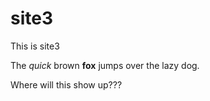 # site3
This is site3

The *quick* brown **fox** jumps over the lazy dog.  

Where will this show up???
